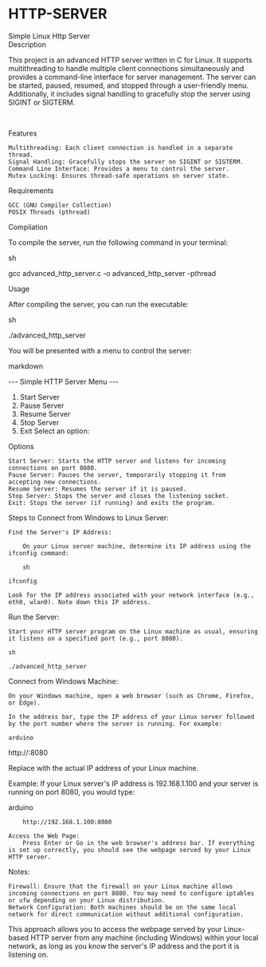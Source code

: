 # HTTP-SERVER
Simple Linux Http Server
<br>
Description

This project is an advanced HTTP server written in C for Linux. It supports multithreading to handle multiple client connections simultaneously and provides a command-line interface for server management. The server can be started, paused, resumed, and stopped through a user-friendly menu. Additionally, it includes signal handling to gracefully stop the server using SIGINT or SIGTERM.


<br>

Features

    Multithreading: Each client connection is handled in a separate thread.
    Signal Handling: Gracefully stops the server on SIGINT or SIGTERM.
    Command Line Interface: Provides a menu to control the server.
    Mutex Locking: Ensures thread-safe operations on server state.

Requirements

    GCC (GNU Compiler Collection)
    POSIX Threads (pthread)

Compilation

To compile the server, run the following command in your terminal:

sh

gcc advanced_http_server.c -o advanced_http_server -pthread

Usage

After compiling the server, you can run the executable:

sh

./advanced_http_server

You will be presented with a menu to control the server:

markdown

--- Simple HTTP Server Menu ---
1. Start Server
2. Pause Server
3. Resume Server
4. Stop Server
5. Exit
Select an option: 

Options

    Start Server: Starts the HTTP server and listens for incoming connections on port 8080.
    Pause Server: Pauses the server, temporarily stopping it from accepting new connections.
    Resume Server: Resumes the server if it is paused.
    Stop Server: Stops the server and closes the listening socket.
    Exit: Stops the server (if running) and exits the program.











Steps to Connect from Windows to Linux Server:

    Find the Server's IP Address:

        On your Linux server machine, determine its IP address using the ifconfig command:

        sh

    ifconfig

    Look for the IP address associated with your network interface (e.g., eth0, wlan0). Note down this IP address.

Run the Server:

    Start your HTTP server program on the Linux machine as usual, ensuring it listens on a specified port (e.g., port 8080).

    sh

    ./advanced_http_server

Connect from Windows Machine:

    On your Windows machine, open a web browser (such as Chrome, Firefox, or Edge).

    In the address bar, type the IP address of your Linux server followed by the port number where the server is running. For example:

    arduino

http://<linux-server-ip>:8080

Replace <linux-server-ip> with the actual IP address of your Linux machine.

Example: If your Linux server's IP address is 192.168.1.100 and your server is running on port 8080, you would type:

arduino

        http://192.168.1.100:8080

    Access the Web Page:
        Press Enter or Go in the web browser's address bar. If everything is set up correctly, you should see the webpage served by your Linux HTTP server.

Notes:

    Firewall: Ensure that the firewall on your Linux machine allows incoming connections on port 8080. You may need to configure iptables or ufw depending on your Linux distribution.
    Network Configuration: Both machines should be on the same local network for direct communication without additional configuration.

This approach allows you to access the webpage served by your Linux-based HTTP server from any machine (including Windows) within your local network, as long as you know the server's IP address and the port it is listening on.

